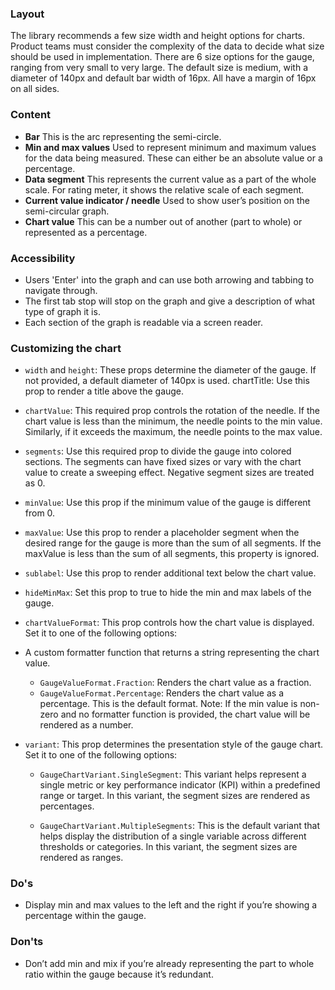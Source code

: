 ### Layout

The library recommends a few size width and height options for charts. Product teams must consider the complexity of the data to decide what size should be used in implementation. There are 6 size options for the gauge, ranging from very small to very large. The default size is medium, with a diameter of 140px and default bar width of 16px. All have a margin of 16px on all sides.

### Content

- **Bar** This is the arc representing the semi-circle.
- **Min and max values** Used to represent minimum and maximum values for the data being measured. These can either be an absolute value or a percentage.
- **Data segment** This represents the current value as a part of the whole scale. For rating meter, it shows the relative scale of each segment.
- **Current value indicator / needle** Used to show user’s position on the semi-circular graph.
- **Chart value** This can be a number out of another (part to whole) or represented as a percentage.

### Accessibility

- Users 'Enter' into the graph and can use both arrowing and tabbing to navigate through.
- The first tab stop will stop on the graph and give a description of what type of graph it is.
- Each section of the graph is readable via a screen reader.

### Customizing the chart

- `width` and `height`: These props determine the diameter of the gauge. If not provided, a default diameter of 140px is used.
  chartTitle: Use this prop to render a title above the gauge.
- `chartValue`: This required prop controls the rotation of the needle. If the chart value is less than the minimum, the needle points to the min value. Similarly, if it exceeds the maximum, the needle points to the max value.
- `segments`: Use this required prop to divide the gauge into colored sections. The segments can have fixed sizes or vary with the chart value to create a sweeping effect. Negative segment sizes are treated as 0.
- `minValue`: Use this prop if the minimum value of the gauge is different from 0.
- `maxValue`: Use this prop to render a placeholder segment when the desired range for the gauge is more than the sum of all segments. If the maxValue is less than the sum of all segments, this property is ignored.
- `sublabel`: Use this prop to render additional text below the chart value.
- `hideMinMax`: Set this prop to true to hide the min and max labels of the gauge.
- `chartValueFormat`: This prop controls how the chart value is displayed. Set it to one of the following options:

- A custom formatter function that returns a string representing the chart value.

  - `GaugeValueFormat.Fraction`: Renders the chart value as a fraction.
  - `GaugeValueFormat.Percentage`: Renders the chart value as a percentage. This is the default format.
    Note: If the min value is non-zero and no formatter function is provided, the chart value will be rendered as a number.

- `variant`: This prop determines the presentation style of the gauge chart. Set it to one of the following options:

  - `GaugeChartVariant.SingleSegment`: This variant helps represent a single metric or key performance indicator (KPI) within a predefined range or target. In this variant, the segment sizes are rendered as percentages.

  - `GaugeChartVariant.MultipleSegments`: This is the default variant that helps display the distribution of a single variable across different thresholds or categories. In this variant, the segment sizes are rendered as ranges.

### Do's

- Display min and max values to the left and the right if you’re showing a percentage within the gauge.

### Don'ts

- Don’t add min and mix if you’re already representing the part to whole ratio within the gauge because it’s redundant.
